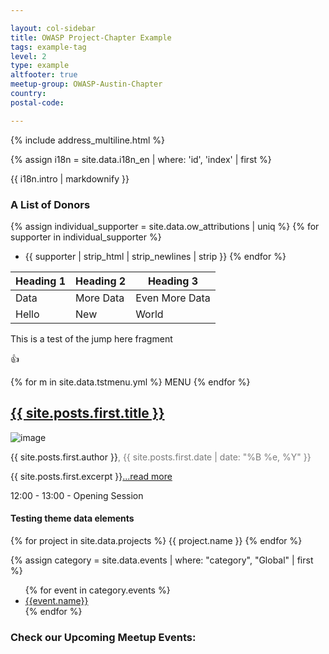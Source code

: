 ```yaml
---

layout: col-sidebar
title: OWASP Project-Chapter Example
tags: example-tag
level: 2
type: example
altfooter: true
meetup-group: OWASP-Austin-Chapter
country: 
postal-code: 

---
```


<link rel="stylesheet" href="{{site.base_url}}/assets/css/styles.css">
<!-- rebuild 30 -->
{% include address_multiline.html %}

{% assign i18n = site.data.i18n_en | where: 'id', 'index' | first %}

{{ i18n.intro | markdownify }}



### A List of Donors

{% assign individual_supporter = site.data.ow_attributions | uniq %}
{% for supporter in individual_supporter %}
* {{ supporter | strip_html | strip_newlines | strip }}
{% endfor %}

| Heading 1 | Heading 2 | Heading 3 |
| --- | --- | --- |
| Data | More Data | Even More Data |
| Hello | New | World |


<section id="jumphere">
  This is a test of the jump here fragment
  </section>

:+1:


{% for m in site.data.tstmenu.yml %}
MENU
{% endfor %}

<section class="homepage-blog">
  <h2><a href="{{ site.posts.first.url }}">{{ site.posts.first.title }}</a></h2>
<a><img src="{{ site.posts.first.author_image }}" alt="image"></a>
<p class="author"><a>{{ site.posts.first.author }}</a><span style="color:#7C7C7C">, {{ site.posts.first.date | date: "%B %e, %Y" }}</span></p>
<p>{{ site.posts.first.excerpt }}<a href="/www-projectchapter-example{{ site.posts.first.url }}">...read more</a></p>
</section>

<a class='timeclass'>12:00 - 13:00 - Opening Session</a>

#### Testing theme data elements
{% for project in site.data.projects %}
{{ project.name }}
{% endfor %}

{% assign category = site.data.events | where: "category", "Global" | first %}
   <ul>
      {% for event in category.events %}
      <li><a href="{{event.url}}" target="_blank" rel="noopener">{{event.name}}</a></li>
      {% endfor %}
   </ul>
   
### Check our Upcoming Meetup Events:
<div id='ch_events_div'>
</div>


<script type='text/javascript'>
  $(function(){
    $(".timeclass").hover(function() {
      utc_str = $(this).text();
      ndx = utc_str.indexOf(':');
      st_hour_str = utc_str.substring(0, ndx);
      st_min_str = utc_str.substring(ndx + 1, ndx + 3);
      utc_dt = luxon.DateTime.utc(2020, 06, 06, parseInt(st_hour_str), parseInt(st_min_str), 0);
      start_dt = utc_dt.setZone(luxon.DateTime.local().zoneName);

      ndx = utc_str.lastIndexOf(':');
      end_hour_str = utc_str.substring(ndx - 2, ndx - 1);
      end_min_str = utc_str.substring(ndx + 1, ndx + 3);
      utc_dt = luxon.DateTime.utc(2020, 06, 06, parseInt(end_hour_str), parseInt(end_min_str), 0);
      end_dt = utc_dt.setZone(luxon.DateTime.local().zoneName);
      popstr = start_dt.toLocaleString(luxon.DateTime.TIME_WITH_SECONDS) + ' to ' + end_dt.toLocaleString(luxon.DateTime.TIME_WITH_SHORT_OFFSET);
      $(this).prop('title', popstr);
    });

    // stuff here to load chapter events
      var groupname = '{{ page.meetup-group }}';
      var past = '{% if page.past %}{{ page.past }}{% else %}false{% endif %}';
      

      var status = 'upcoming';

      if(past == 'true')
        status = 'past';
      
      $.get("https://owaspadmin.azurewebsites.net/api/GetMeetupEvents?code=7OIbdfrvam1q5dbaZyN5JTZodrtWRHtnzBTtRB8ed1HT2Stax0iLNw==&group=" + groupname + "&status=" + status, function(data) {
        alert(data);
        var edata = JSON.parse(data);
        alert(edata);
        if('data' in edata && 'proNetworkByUrlname' in edata['data'] && 'eventsSearch' in edata['data']['proNetworkByUrlname'] && 'edges' in edata['data']['proNetworkByUrlname']['eventsSearch'] )
        {
          var events = edata['data']['proNetworkByUrlname']['eventsSearch']['edges']
          if(events.length > 0)
          {
            //alert(events[0]["node"]["title"]);
            for(let i in events)
            {
              dstr += "<hr>";
              dstr += "<section style='background-color:#f3f4f6;'>";
              dstr += "<strong>Event: " + events[i]['node']['title'] + "</strong><br>";
              dstr += "<strong>Date: " + (events[i]['node']['dateTime']).substring(0,10) + "</strong><br>";
              dstr += "<strong>Time: " + (events[i]['node']['dateTime']).substring(11, 16) + " (" + events[i]['node']['timezone'] + ") </strong><br>";
              dstr += "<strong>Link: <a href='" + events[i]['node']['eventUrl'] + "'>" + events[i]['node']['eventUrl'] + "</a></strong><br>";
              dstr += "<strong>Description:</strong></section>" + events[i]['node']['description'];              
            }
            $("#ch_events_div").html(dstr);
          }
          else{
            dstr = "<hr><italics>No events currently scheduled</italics>"
            $("#ch_events_div").html(dstr);
          }
        }      
      });
  });  
</script>

